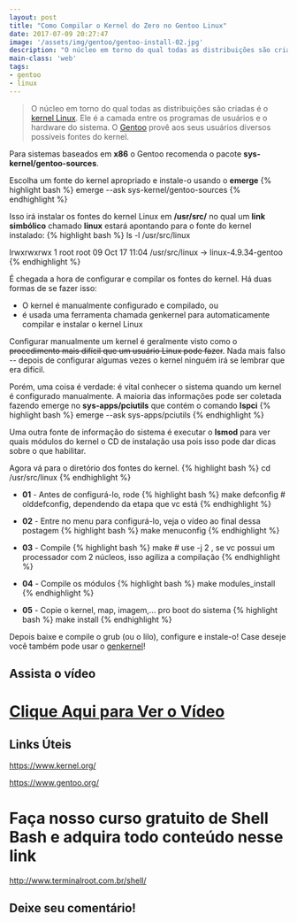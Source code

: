 ```yaml
---
layout: post
title: "Como Compilar o Kernel do Zero no Gentoo Linux"
date: 2017-07-09 20:27:47
image: '/assets/img/gentoo/gentoo-install-02.jpg'
description: "O núcleo em torno do qual todas as distribuições são criadas é o kernel Linux. Ele é a camada entre os programas de usuários e o hardware do sistema. O Gentoo provê aos seus usuários diversos possíveis fontes do kernel."
main-class: 'web'
tags:
- gentoo
- linux
---
```


> O núcleo em torno do qual todas as distribuições são criadas é o [kernel Linux](https://www.kernel.org/). Ele é a camada entre os programas de usuários e o hardware do sistema. O [Gentoo](https://www.gentoo.org/) provê aos seus usuários diversos possíveis fontes do kernel.

Para sistemas baseados em __x86__ o Gentoo recomenda o pacote __sys-kernel/gentoo-sources__.

Escolha um fonte do kernel apropriado e instale-o usando o __emerge__
{% highlight bash %}
emerge --ask sys-kernel/gentoo-sources
{% endhighlight %}

Isso irá instalar os fontes do kernel Linux em __/usr/src/__ no qual um __link simbólico__ chamado __linux__ estará apontando para o fonte do kernel instalado:
{% highlight bash %}
ls -l /usr/src/linux

lrwxrwxrwx    1 root   root    09 Oct 17 11:04 /usr/src/linux -> linux-4.9.34-gentoo
{% endhighlight %}

É chegada a hora de configurar e compilar os fontes do kernel. Há duas formas de se fazer isso:

+ O kernel é manualmente configurado e compilado, ou
+ é usada uma ferramenta chamada genkernel para automaticamente compilar e instalar o kernel Linux

Configurar manualmente um kernel é geralmente visto como o ~~procedimento mais difícil que um usuário Linux pode fazer~~. Nada mais falso -- depois de configurar algumas vezes o kernel ninguém irá se lembrar que era difícil.

Porém, uma coisa é verdade: é vital conhecer o sistema quando um kernel é configurado manualmente. A maioria das informações pode ser coletada fazendo emerge no __sys-apps/pciutils__ que contém o comando __lspci__
{% highlight bash %}
emerge --ask sys-apps/pciutils
{% endhighlight %}

Uma outra fonte de informação do sistema é executar o __lsmod__ para ver quais módulos do kernel o CD de instalação usa pois isso pode dar dicas sobre o que habilitar.

Agora vá para o diretório dos fontes do kernel.
{% highlight bash %}
cd /usr/src/linux
{% endhighlight %}

+ __01__ - Antes de configurá-lo, rode
{% highlight bash %}
make defconfig # olddefconfig, dependendo da etapa que vc está
{% endhighlight %}

+ __02__ - Entre no menu para configurá-lo, veja o vídeo ao final dessa postagem
{% highlight bash %}
make menuconfig
{% endhighlight %}

+ __03__ - Compile
{% highlight bash %}
make # use -j 2 , se vc possui um processador com 2 núcleos, isso agiliza a compilação
{% endhighlight %}

+ __04__ - Compile os módulos
{% highlight bash %}
make modules_install
{% endhighlight %}

+ __05__ - Copie o kernel, map, imagem,... pro boot do sistema
{% highlight bash %}
make install
{% endhighlight %}

Depois baixe e compile o grub (ou o lilo), configure e instale-o! Case deseje você também pode usar o [genkernel](https://wiki.gentoo.org/wiki/Handbook:X86/Full/Installation/pt-br#Alternativa:_Usando_o_genkernel)!

## Assista o vídeo

# [Clique Aqui para Ver o Vídeo](https://www.youtube.com/watch?v=lW4MqZamXQY)



## Links Úteis

<https://www.kernel.org/>

<https://www.gentoo.org/>

# Faça nosso curso gratuito de Shell Bash e adquira todo conteúdo nesse link
<http://www.terminalroot.com.br/shell/>

## Deixe seu comentário!


<script async src="https://pagead2.googlesyndication.com/pagead/js/adsbygoogle.js"></script>

<!-- Informat -->
<ins class="adsbygoogle"
 style="display:block"
 data-ad-client="ca-pub-2838251107855362"
 data-ad-slot="2327980059"
 data-ad-format="auto"
 data-full-width-responsive="true"></ins>

<script>
(adsbygoogle = window.adsbygoogle || []).push({});
</script>

